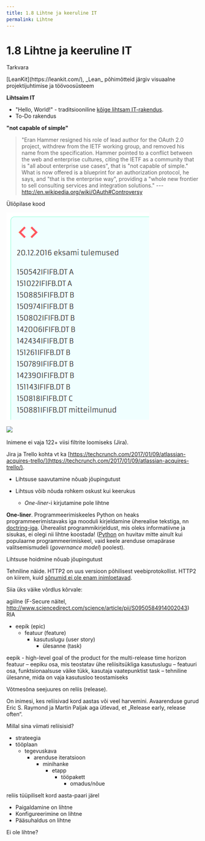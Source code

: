 ```yaml
---
title: 1.8 Lihtne ja keeruline IT
permalink: Lihtne
---
```


# 1.8 Lihtne ja keeruline IT

<p class='tags'>Tarkvara</p>
[LeanKit](https://leankit.com/), _Lean_ põhimõtteid järgiv visuaalne projektijuhtimise ja töövoosüsteem

__Lihtsaim IT__

- "Hello, World!" - traditsiooniline [kõige lihtsam IT-rakendus](https://en.wikipedia.org/wiki/%22Hello,_World!%22_program).
- To-Do rakendus

__"not capable of simple"__

> "Eran Hammer resigned his role of lead author for the OAuth 2.0 project, withdrew from the IETF working group, and removed his name from the specification. Hammer pointed to a conflict between the web and enterprise cultures, citing the IETF as a community that is "all about enterprise use cases", that is "not capable of simple." What is now offered is a blueprint for an authorization protocol, he says, and "that is the enterprise way", providing a "whole new frontier to sell consulting services and integration solutions." --- http://en.wikipedia.org/wiki/OAuth#Controversy

Üliõpilase kood

![](img/Koodid.PNG)

![](img/Jira.PNG)

Inimene ei vaja 122+ viisi filtrite loomiseks (Jira).

Jira ja Trello kohta vt ka [https://techcrunch.com/2017/01/09/atlassian-acquires-trello/](https://techcrunch.com/2017/01/09/atlassian-acquires-trello/).

- Lihtsuse saavutamine nõuab jõupingutust

- Lihtsus võib nõuda rohkem oskust kui keerukus
  - _One-liner_-i kirjutamine pole lihtne

__One-liner__. Programmeerimiskeeles Python on heaks programmeerimistavaks iga mooduli kirjeldamine üherealise tekstiga, nn [doctring-iga](https://www.python.org/dev/peps/pep-0257/). Üherealist programmikirjeldust, mis oleks informatiivne ja sisukas, ei olegi nii lihtne koostada! ([Python](https://www.python.org/) on huvitav mitte ainult kui populaarne programmeerimiskeel, vaid keele arenduse omapärase valitsemismudeli (_governance model_) poolest).

Lihtsuse hoidmine nõuab jõupingutust

Tehniline näide. HTTP2 on uus versioon põhilisest veebiprotokollist. HTTP2 on kiirem, kuid [sõnumid ei ole enam inimloetavad](https://news.ycombinator.com/item?id=9038613).

Siia üks väike võrdlus kõrvale:

agiilne (F-Secure näitel, 
http://www.sciencedirect.com/science/article/pii/S0950584914002043) 
RIA
- eepik (epic)
  - featuur (feature)
    - kasutuslugu (user story)
      - ülesanne (task)

eepik - high-level goal of the product for the multi-release time horizon
featuur – eepiku osa, mis teostatav ühe reliisitsükliga
kasutuslugu – featuuri osa, funktsionaalsuse väike tükk, kasutaja vaatepunktist
task – tehniline ülesanne, mida on vaja kasutusloo teostamiseks

Võtmesõna seejuures on reliis (release). 

On inimesi, kes reliisivad kord aastas või veel harvemini. Avaarenduse gurud Eric S. Raymond ja Martin Paljak aga ütlevad, et „Release early, release often“.

Millal sina viimati reliisisid?
  - strateegia
  - tööplaan
    - tegevuskava
      - arenduse iteratsioon
        - minihanke
          - etapp
            - tööpakett
              - omadus/nõue

reliis tüüpiliselt kord aasta-paari järel

- Paigaldamine on lihtne
- Konfigureerimine on lihtne
- Pääsuhaldus on lihtne

Ei ole lihtne?